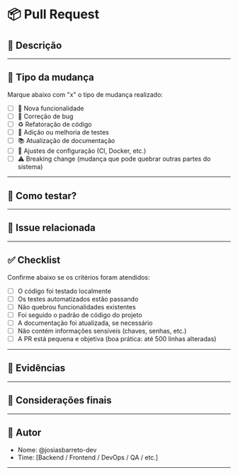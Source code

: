 # 📦 Pull Request

## 📌 Descrição

<!-- 
Explique de forma clara e objetiva o que esta PR entrega.
Inclua o contexto da mudança, o problema que resolve ou a funcionalidade adicionada.
Exemplo:
- Implementa endpoint de criação de usuário
- Refatora serviço de autenticação
- Corrige bug no cálculo de idade
-->

---

## 📁 Tipo da mudança

Marque abaixo com "x" o tipo de mudança realizado:

- [ ] 🚀 Nova funcionalidade
- [ ] 🐛 Correção de bug
- [ ] ♻️ Refatoração de código
- [ ] 🧪 Adição ou melhoria de testes
- [ ] 📚 Atualização de documentação
- [ ] 🔧 Ajustes de configuração (CI, Docker, etc.)
- [ ] ⚠️ Breaking change (mudança que pode quebrar outras partes do sistema)

---

## 🧪 Como testar?

<!-- 
Liste os passos para reproduzir/testar as mudanças feitas.
Exemplo:
1. Executar `mvn clean install`
2. Rodar aplicação local com `docker-compose up`
3. Acessar rota POST `/api/usuarios` no Postman
4. Validar retorno 201 e dados persistidos corretamente
-->

---

## 🧾 Issue relacionada

<!-- 
Associe a issue correspondente, se houver.
Use palavras-chave GitHub para fechamento automático.
Exemplo:
- Closes #101
- Resolves #202
- Related to #303
-->

---

## ✅ Checklist

Confirme abaixo se os critérios foram atendidos:

- [ ] O código foi testado localmente
- [ ] Os testes automatizados estão passando
- [ ] Não quebrou funcionalidades existentes
- [ ] Foi seguido o padrão de código do projeto
- [ ] A documentação foi atualizada, se necessário
- [ ] Não contém informações sensíveis (chaves, senhas, etc.)
- [ ] A PR está pequena e objetiva (boa prática: até 500 linhas alteradas)

---

## 📎 Evidências

<!-- 
Inclua imagens, logs, vídeos ou GIFs com o funcionamento da funcionalidade.
Exemplo: resposta JSON, prints do Postman, interface da UI, etc.
-->

---

## 🧠 Considerações finais

<!-- 
Adicione observações importantes para o revisor, como:
- Ponto de atenção na lógica de negócio
- Limitações conhecidas
- Sugestões de melhoria futura
-->

---

## 👤 Autor

- Nome: @josiasbarreto-dev
- Time: [Backend / Frontend / DevOps / QA / etc.]

---


